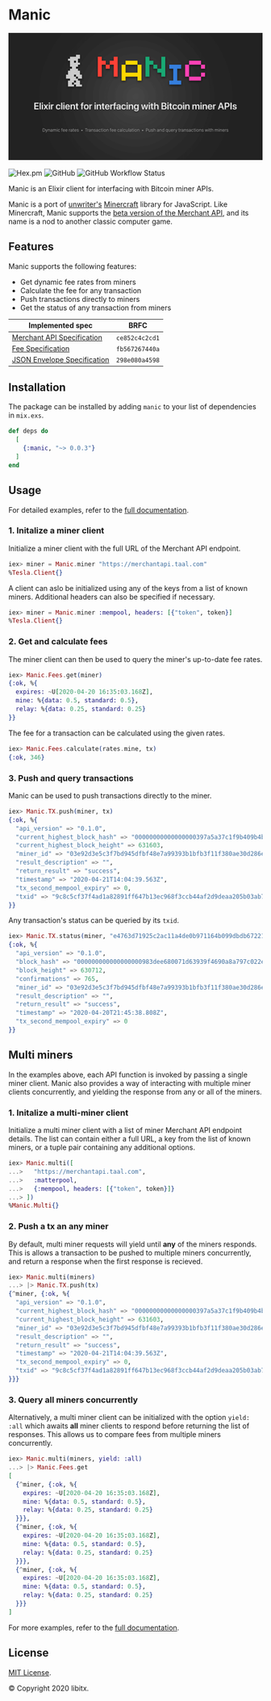 # Manic

![Manic is an Elixir client for interfacing with Bitcoin miner APIs.](https://github.com/libitx/manic/raw/master/media/poster.png)

![Hex.pm](https://img.shields.io/hexpm/v/manic?color=informational)
![GitHub](https://img.shields.io/github/license/libitx/manic?color=informational)
![GitHub Workflow Status](https://img.shields.io/github/workflow/status/libitx/manic/Elixir%20CI)

Manic is an Elixir client for interfacing with Bitcoin miner APIs.

Manic is a port of [unwriter's](https://twitter.com/_unwriter) [Minercraft](https://minercraft.network) library for JavaScript. Like Minercraft, Manic supports the [beta version of the Merchant API](https://bitcoinsv.io/2020/04/03/miner-id-and-merchant-api-beta-release/), and its name is a nod to another classic computer game.

## Features

Manic supports the following features:

* Get dynamic fee rates from miners
* Calculate the fee for any transaction
* Push transactions directly to miners
* Get the status of any transaction from miners

| Implemented spec | BRFC |
| ---------------- | ---- |
| [Merchant API Specification](https://github.com/bitcoin-sv-specs/brfc-merchantapi) | `ce852c4c2cd1` |
| [Fee Specification](https://github.com/bitcoin-sv-specs/brfc-misc/tree/master/feespec) | `fb567267440a` |
| [JSON Envelope Specification](https://github.com/bitcoin-sv-specs/brfc-misc/tree/master/jsonenvelope) | `298e080a4598` |

## Installation

The package can be installed by adding `manic` to your list of dependencies
in `mix.exs`.

```elixir
def deps do
  [
    {:manic, "~> 0.0.3"}
  ]
end
```

## Usage

For detailed examples, refer to the [full documentation](https://hexdocs.pm/manic).

### 1. Initalize a miner client

Initialize a miner client with the full URL of the Merchant API endpoint.

```elixir
iex> miner = Manic.miner "https://merchantapi.taal.com"
%Tesla.Client{}
```

A client can aslo be initialized using any of the keys from a list of known miners. Additional headers can also be specified if necessary.

```elixir
iex> miner = Manic.miner :mempool, headers: [{"token", token}]
%Tesla.Client{}
```

### 2. Get and calculate fees

The miner client can then be used to query the miner's up-to-date fee rates.

```elixir
iex> Manic.Fees.get(miner)
{:ok, %{
  expires: ~U[2020-04-20 16:35:03.168Z],
  mine: %{data: 0.5, standard: 0.5},
  relay: %{data: 0.25, standard: 0.25}
}}
```

The fee for a transaction can be calculated using the given rates.

```elixir
iex> Manic.Fees.calculate(rates.mine, tx)
{:ok, 346}
```

### 3. Push and query transactions

Manic can be used to push transactions directly to the miner.

```elixir
iex> Manic.TX.push(miner, tx)
{:ok, %{
  "api_version" => "0.1.0",
  "current_highest_block_hash" => "00000000000000000397a5a37c1f9b409b4b58e76fd6bcac06db1a3004cccb38",
  "current_highest_block_height" => 631603,
  "miner_id" => "03e92d3e5c3f7bd945dfbf48e7a99393b1bfb3f11f380ae30d286e7ff2aec5a270",
  "result_description" => "",
  "return_result" => "success",
  "timestamp" => "2020-04-21T14:04:39.563Z",
  "tx_second_mempool_expiry" => 0,
  "txid" => "9c8c5cf37f4ad1a82891ff647b13ec968f3ccb44af2d9deaa205b03ab70a81fa"
}}
```

Any transaction's status can be queried by its `txid`.

```elixir
iex> Manic.TX.status(miner, "e4763d71925c2ac11a4de0b971164b099dbdb67221f03756fc79708d53b8800e")
{:ok, %{
  "api_version" => "0.1.0",
  "block_hash" => "000000000000000000983dee680071d63939f4690a8a797c022eddadc88f925e",
  "block_height" => 630712,
  "confirmations" => 765,
  "miner_id" => "03e92d3e5c3f7bd945dfbf48e7a99393b1bfb3f11f380ae30d286e7ff2aec5a270",
  "result_description" => "",
  "return_result" => "success",
  "timestamp" => "2020-04-20T21:45:38.808Z",
  "tx_second_mempool_expiry" => 0
}}
```

## Multi miners

In the examples above, each API function is invoked by passing a single miner client. Manic also provides a way of interacting with multiple miner clients concurrently, and yielding the response from any or all of the miners.

### 1. Initalize a multi-miner client

Initialize a multi miner client with a list of miner Merchant API endpoint details. The list can contain either a full URL, a key from the list of known miners, or a tuple pair containing any additional options.

```elixir
iex> Manic.multi([
...>   "https://merchantapi.taal.com",
...>   :matterpool,
...>   {:mempool, headers: [{"token", token}]}
...> ])
%Manic.Multi{}
```

### 2. Push a tx an any miner

By default, multi miner requests will yield until **any** of the miners responds. This is allows a transaction to be pushed to multiple miners concurrently, and return a response when the first response is recieved.

```elixir
iex> Manic.multi(miners)
...> |> Manic.TX.push(tx)
{^miner, {:ok, %{
  "api_version" => "0.1.0",
  "current_highest_block_hash" => "00000000000000000397a5a37c1f9b409b4b58e76fd6bcac06db1a3004cccb38",
  "current_highest_block_height" => 631603,
  "miner_id" => "03e92d3e5c3f7bd945dfbf48e7a99393b1bfb3f11f380ae30d286e7ff2aec5a270",
  "result_description" => "",
  "return_result" => "success",
  "timestamp" => "2020-04-21T14:04:39.563Z",
  "tx_second_mempool_expiry" => 0,
  "txid" => "9c8c5cf37f4ad1a82891ff647b13ec968f3ccb44af2d9deaa205b03ab70a81fa"
}}}
```

### 3. Query all miners concurrently

Alternatively, a multi miner client can be initialized with the option `yield: :all` which awaits **all** miner clients to respond before returning the list of responses. This allows us to compare fees from multiple miners concurrently.

```elixir
iex> Manic.multi(miners, yield: :all)
...> |> Manic.Fees.get
[
  {^miner, {:ok, %{
    expires: ~U[2020-04-20 16:35:03.168Z],
    mine: %{data: 0.5, standard: 0.5},
    relay: %{data: 0.25, standard: 0.25}
  }}},
  {^miner, {:ok, %{
    expires: ~U[2020-04-20 16:35:03.168Z],
    mine: %{data: 0.5, standard: 0.5},
    relay: %{data: 0.25, standard: 0.25}
  }}},
  {^miner, {:ok, %{
    expires: ~U[2020-04-20 16:35:03.168Z],
    mine: %{data: 0.5, standard: 0.5},
    relay: %{data: 0.25, standard: 0.25}
  }}}
]
```

For more examples, refer to the [full documentation](https://hexdocs.pm/manic).

## License

[MIT License](https://github.com/libitx/manic/blob/master/LICENSE.md).

© Copyright 2020 libitx.